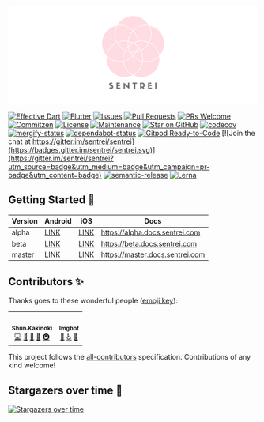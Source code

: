 <p align="center">
  <img src="assets/banner.png">
</p>

[![Effective Dart](https://img.shields.io/badge/style-effective_dart-40c4ff.svg)](https://github.com/tenhobi/effective_dart)
[![Flutter](https://img.shields.io/badge/built%20with-Flutter-brightgreen)](https://flutter.dev/docs)
[![Issues](https://img.shields.io/github/issues/sentrei/sentrei)](https://github.com/sentrei/sentrei/issues)
[![Pull Requests](https://img.shields.io/github/issues-pr/sentrei/sentrei)](https://github.com/sentrei/sentrei/pulls)
[![PRs Welcome](https://img.shields.io/badge/PRs-Welcome-brightgreen.svg)](https://img.shields.io/badge/PRs-Welcome-brightgreen.svg)
[![Commitzen](https://img.shields.io/badge/commitizen-friendly-brightgreen.svg)](https://img.shields.io/badge/commitizen-friendly-brightgreen.svg)
[![License](https://img.shields.io/github/license/sentrei/sentrei)](https://github.com/sentrei/sentrei/blob/master/LICENSE.md)
[![Maintenance](https://img.shields.io/badge/Maintained%3F-yes-green.svg)](https://github.com/sentrei/sentrei/graphs/commit-activity)
[![Star on GitHub](https://img.shields.io/github/stars/sentrei/sentrei.svg?style=flat&logo=github&colorB=deeppink&label=stars)](https://github.com/sentrei/sentrei)
[![codecov](https://codecov.io/gh/sentrei/sentrei/branch/master/graph/badge.svg)](https://codecov.io/gh/sentrei/sentrei)
[![mergify-status](https://img.shields.io/endpoint.svg?url=https://gh.mergify.io/badges/sentrei/sentrei&style=flat)](https://img.shields.io/endpoint.svg?url=https://gh.mergify.io/badges/sentrei/sentrei&style=flat)
[![dependabot-status](https://api.dependabot.com/badges/status?host=github&repo=sentrei/sentrei)](https://api.dependabot.com/badges/status?host=github&repo=sentrei/sentrei)
[![Gitpod Ready-to-Code](https://img.shields.io/badge/Gitpod-Ready--to--Code-blue?logo=gitpod)](https://gitpod.io/#https://github.com/sentrei/sentrei)
[![Join the chat at https://gitter.im/sentrei/sentrei](https://badges.gitter.im/sentrei/sentrei.svg)](https://gitter.im/sentrei/sentrei?utm_source=badge&utm_medium=badge&utm_campaign=pr-badge&utm_content=badge)
[![semantic-release](https://img.shields.io/badge/%20%20%F0%9F%93%A6%F0%9F%9A%80-semantic--release-e10079.svg)](https://github.com/semantic-release/semantic-release)
[![Lerna](https://img.shields.io/badge/maintained%20with-lerna-cc00ff.svg)](https://lerna.js.org/)

## Getting Started 🚀

<!-- prettier-ignore-start -->
| Version | Android | iOS | Docs |
| ------- | ------- | --- | ---- |
| alpha | [LINK](https://appdistribution.firebase.dev/i/ecwjmtsh) | [LINK](https://appdistribution.firebase.dev/i/iCHEpULk) | https://alpha.docs.sentrei.com |
| beta | [LINK](https://appdistribution.firebase.dev/i/zk13ZGu1) | [LINK](https://appdistribution.firebase.dev/i/5rx5sRDi) | https://beta.docs.sentrei.com |
| master | [LINK](https://appdistribution.firebase.dev/i/sXwACykq) | [LINK](https://appdistribution.firebase.dev/i/bNpuzTfZ) | https://master.docs.sentrei.com |
<!-- prettier-ignore-end -->

## Contributors ✨

Thanks goes to these wonderful people ([emoji key](https://allcontributors.org/docs/en/emoji-key)):

<!-- ALL-CONTRIBUTORS-LIST:START - Do not remove or modify this section -->
<!-- prettier-ignore-start -->
<!-- markdownlint-disable -->
<table>
  <tr>
    <td align="center"><a href="https://www.shunkakinoki.com/"><img src="https://avatars0.githubusercontent.com/u/39187513?v=4" width="100px;" alt=""/><br /><sub><b>Shun Kakinoki</b></sub></a><br /><a href="https://github.com/sentrei/sentrei/commits?author=shunkakinoki" title="Code">💻</a> <a href="#projectManagement-shunkakinoki" title="Project Management">📆</a> <a href="#ideas-shunkakinoki" title="Ideas, Planning, & Feedback">🤔</a> <a href="#business-shunkakinoki" title="Business development">💼</a> <a href="#infra-shunkakinoki" title="Infrastructure (Hosting, Build-Tools, etc)">🚇</a></td>
    <td align="center"><a href="https://imgbot.net"><img src="https://avatars1.githubusercontent.com/u/31427850?v=4" width="100px;" alt=""/><br /><sub><b>Imgbot</b></sub></a><br /><a href="#maintenance-ImgBotApp" title="Maintenance">🚧</a> <a href="#a11y-ImgBotApp" title="Accessibility">️️️️♿️</a> <a href="#design-ImgBotApp" title="Design">🎨</a></td>
  </tr>
</table>

<!-- markdownlint-enable -->
<!-- prettier-ignore-end -->

<!-- ALL-CONTRIBUTORS-LIST:END -->

This project follows the [all-contributors](https://github.com/all-contributors/all-contributors) specification. Contributions of any kind welcome!

## Stargazers over time 🌟

[![Stargazers over time](https://starchart.cc/sentrei/sentrei.svg)](https://starchart.cc/sentrei/sentrei)
